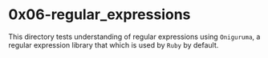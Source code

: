 # 0x06-regular_expressions
This directory tests understanding of regular expressions using `Oniguruma`, a regular expression library that which is used by `Ruby` by default.
